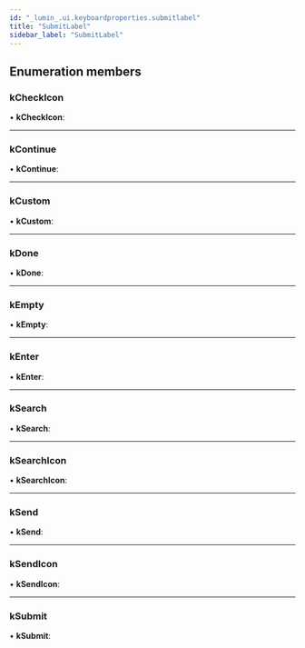 ```yaml
---
id: "_lumin_.ui.keyboardproperties.submitlabel"
title: "SubmitLabel"
sidebar_label: "SubmitLabel"
---
```


## Enumeration members

###  kCheckIcon

• **kCheckIcon**:

___

###  kContinue

• **kContinue**:

___

###  kCustom

• **kCustom**:

___

###  kDone

• **kDone**:

___

###  kEmpty

• **kEmpty**:

___

###  kEnter

• **kEnter**:

___

###  kSearch

• **kSearch**:

___

###  kSearchIcon

• **kSearchIcon**:

___

###  kSend

• **kSend**:

___

###  kSendIcon

• **kSendIcon**:

___

###  kSubmit

• **kSubmit**:
